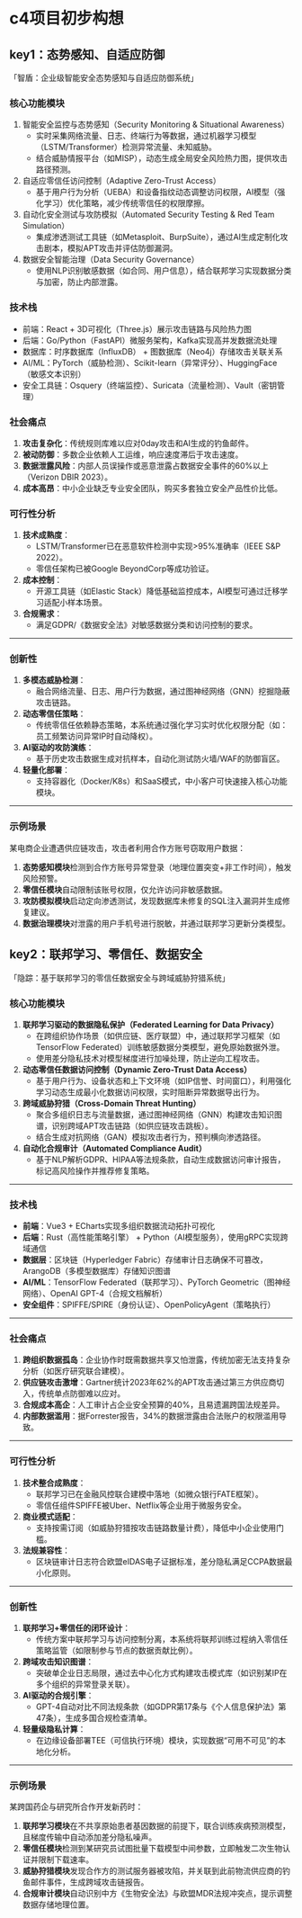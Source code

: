 # c4项目初步构想

## key1：态势感知、自适应防御

「智盾：企业级智能安全态势感知与自适应防御系统」

### 核心功能模块

1. 智能安全监控与态势感知（Security Monitoring & Situational Awareness）
   - 实时采集网络流量、日志、终端行为等数据，通过机器学习模型（LSTM/Transformer）检测异常流量、未知威胁。
   - 结合威胁情报平台（如MISP），动态生成全局安全风险热力图，提供攻击路径预测。
2. 自适应零信任访问控制（Adaptive Zero-Trust Access）
   - 基于用户行为分析（UEBA）和设备指纹动态调整访问权限，AI模型（强化学习）优化策略，减少传统零信任的权限摩擦。
3. 自动化安全测试与攻防模拟（Automated Security Testing & Red Team Simulation）
   - 集成渗透测试工具链（如Metasploit、BurpSuite），通过AI生成定制化攻击剧本，模拟APT攻击并评估防御漏洞。
4. 数据安全智能治理（Data Security Governance）
   - 使用NLP识别敏感数据（如合同、用户信息），结合联邦学习实现数据分类与加密，防止内部泄露。



### 技术栈

- 前端：React + 3D可视化（Three.js）展示攻击链路与风险热力图
- 后端：Go/Python（FastAPI）微服务架构，Kafka实现高并发数据流处理
- 数据库：时序数据库（InfluxDB） + 图数据库（Neo4j）存储攻击关联关系
- AI/ML：PyTorch（威胁检测）、Scikit-learn（异常评分）、HuggingFace（敏感文本识别）
- 安全工具链：Osquery（终端监控）、Suricata（流量检测）、Vault（密钥管理）



### 社会痛点

1. **攻击复杂化**：传统规则库难以应对0day攻击和AI生成的钓鱼邮件。
2. **被动防御**：多数企业依赖人工运维，响应速度滞后于攻击速度。
3. **数据泄露风险**：内部人员误操作或恶意泄露占数据安全事件的60%以上（Verizon DBIR 2023）。
4. **成本高昂**：中小企业缺乏专业安全团队，购买多套独立安全产品性价比低。



### **可行性分析**

1. **技术成熟度**：
   - LSTM/Transformer已在恶意软件检测中实现>95%准确率（IEEE S&P 2022）。
   - 零信任架构已被Google BeyondCorp等成功验证。
2. **成本控制**：
   - 开源工具链（如Elastic Stack）降低基础监控成本，AI模型可通过迁移学习适配小样本场景。
3. **合规需求**：
   - 满足GDPR/《数据安全法》对敏感数据分类和访问控制的要求。

------

### **创新性**

1. **多模态威胁检测**：
   - 融合网络流量、日志、用户行为数据，通过图神经网络（GNN）挖掘隐蔽攻击链路。
2. **动态零信任策略**：
   - 传统零信任依赖静态策略，本系统通过强化学习实时优化权限分配（如：员工频繁访问异常IP时自动降权）。
3. **AI驱动的攻防演练**：
   - 基于历史攻击数据生成对抗样本，自动化测试防火墙/WAF的防御盲区。
4. **轻量化部署**：
   - 支持容器化（Docker/K8s）和SaaS模式，中小客户可快速接入核心功能模块。

------

### **示例场景**

某电商企业遭遇供应链攻击，攻击者利用合作方账号窃取用户数据：

1. **态势感知模块**检测到合作方账号异常登录（地理位置突变+非工作时间），触发风险预警。
2. **零信任模块**自动限制该账号权限，仅允许访问非敏感数据。
3. **攻防模拟模块**启动定向渗透测试，发现数据库未修复的SQL注入漏洞并生成修复建议。
4. **数据治理模块**对泄露的用户手机号进行脱敏，并通过联邦学习更新分类模型。





## key2：联邦学习、零信任、数据安全

「隐踪：基于联邦学习的零信任数据安全与跨域威胁狩猎系统」

### **核心功能模块**

1. **联邦学习驱动的数据隐私保护（Federated Learning for Data Privacy）**
   - 在跨组织协作场景（如供应链、医疗联盟）中，通过联邦学习框架（如TensorFlow Federated）训练敏感数据分类模型，避免原始数据外泄。
   - 使用差分隐私技术对模型梯度进行加噪处理，防止逆向工程攻击。
2. **动态零信任数据访问控制（Dynamic Zero-Trust Data Access）**
   - 基于用户行为、设备状态和上下文环境（如IP信誉、时间窗口），利用强化学习动态生成最小化数据访问权限，实时阻断异常数据导出行为。
3. **跨域威胁狩猎（Cross-Domain Threat Hunting）**
   - 聚合多组织日志与流量数据，通过图神经网络（GNN）构建攻击知识图谱，识别跨域APT攻击链路（如供应链攻击跳板）。
   - 结合生成对抗网络（GAN）模拟攻击者行为，预判横向渗透路径。
4. **自动化合规审计（Automated Compliance Audit）**
   - 基于NLP解析GDPR、HIPAA等法规条款，自动生成数据访问审计报告，标记高风险操作并推荐修复策略。

------

### **技术栈**

- **前端**：Vue3 + ECharts实现多组织数据流动拓扑可视化
- **后端**：Rust（高性能策略引擎） + Python（AI模型服务），使用gRPC实现跨域通信
- **数据层**：区块链（Hyperledger Fabric）存储审计日志确保不可篡改，ArangoDB（多模型数据库）存储知识图谱
- **AI/ML**：TensorFlow Federated（联邦学习）、PyTorch Geometric（图神经网络）、OpenAI GPT-4（合规文档解析）
- **安全组件**：SPIFFE/SPIRE（身份认证）、OpenPolicyAgent（策略执行）

------

### **社会痛点**

1. **跨组织数据孤岛**：企业协作时既需数据共享又怕泄露，传统加密无法支持复杂分析（如医疗研究联合建模）。
2. **供应链攻击激增**：Gartner统计2023年62%的APT攻击通过第三方供应商切入，传统单点防御难以应对。
3. **合规成本高企**：人工审计占企业安全预算的40%，且易遗漏跨国法规差异。
4. **内部数据滥用**：据Forrester报告，34%的数据泄露由合法账户的权限滥用导致。

------

### **可行性分析**

1. **技术整合成熟度**：
   - 联邦学习已在金融风控联合建模中落地（如微众银行FATE框架）。
   - 零信任组件SPIFFE被Uber、Netflix等企业用于微服务安全。
2. **商业模式适配**：
   - 支持按需订阅（如威胁狩猎按攻击链路数量计费），降低中小企业使用门槛。
3. **法规兼容性**：
   - 区块链审计日志符合欧盟eIDAS电子证据标准，差分隐私满足CCPA数据最小化原则。

------

### **创新性**

1. **联邦学习+零信任的闭环设计**：
   - 传统方案中联邦学习与访问控制分离，本系统将联邦训练过程纳入零信任策略监管（如限制参与节点的数据贡献比例）。
2. **跨域攻击知识图谱**：
   - 突破单企业日志局限，通过去中心化方式构建攻击模式库（如识别某IP在多个组织的异常登录关联）。
3. **AI驱动的合规引擎**：
   - GPT-4自动对比不同法规条款（如GDPR第17条与《个人信息保护法》第47条），生成多国合规检查清单。
4. **轻量级隐私计算**：
   - 在边缘设备部署TEE（可信执行环境）模块，实现数据“可用不可见”的本地化分析。

------

### **示例场景**

某跨国药企与研究所合作开发新药时：

1. **联邦学习模块**在不共享原始患者基因数据的前提下，联合训练疾病预测模型，且梯度传输中自动添加差分隐私噪声。
2. **零信任模块**检测到某研究员试图批量下载模型中间参数，立即触发二次生物认证并限制下载速率。
3. **威胁狩猎模块**发现合作方的测试服务器被攻陷，并关联到此前物流供应商的钓鱼邮件事件，生成跨域攻击链报告。
4. **合规审计模块**自动识别中方《生物安全法》与欧盟MDR法规冲突点，提示调整数据存储地理位置。